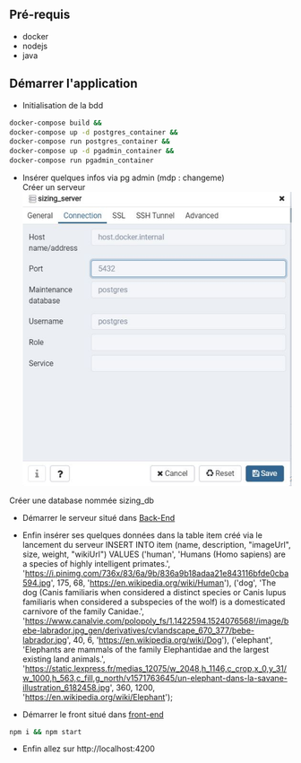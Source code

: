 ## Pré-requis
- docker
- nodejs
- java

## Démarrer l'application
- Initialisation de la bdd
```bash
docker-compose build &&
docker-compose up -d postgres_container && 
docker-compose run postgres_container && 
docker-compose up -d pgadmin_container && 
docker-compose run pgadmin_container
```

- Insérer quelques infos via pg admin (mdp : changeme)  
Créer un serveur
![pg_admin_server](./pg_admin_server.JPG)

Créer une database nommée sizing_db  

- Démarrer le serveur situé dans [Back-End](./Back-End)
- Enfin insérer ses quelques données dans la table item créé via le lancement du serveur
INSERT INTO	item (name, description, "imageUrl", size, weight, "wikiUrl")
VALUES 	('human', 'Humans (Homo sapiens) are a species of highly intelligent primates.', 'https://i.pinimg.com/736x/83/6a/9b/836a9b18adaa21e843116bfde0cba594.jpg', 175, 68, 'https://en.wikipedia.org/wiki/Human'),
		('dog', 'The dog (Canis familiaris when considered a distinct species or Canis lupus familiaris when considered a subspecies of the wolf) is a domesticated carnivore of the family Canidae.', 'https://www.canalvie.com/polopoly_fs/1.1422594.1524076568!/image/bebe-labrador.jpg_gen/derivatives/cvlandscape_670_377/bebe-labrador.jpg', 40, 6, 'https://en.wikipedia.org/wiki/Dog'),
		('elephant', 'Elephants are mammals of the family Elephantidae and the largest existing land animals.', 'https://static.lexpress.fr/medias_12075/w_2048,h_1146,c_crop,x_0,y_31/w_1000,h_563,c_fill,g_north/v1571763645/un-elephant-dans-la-savane-illustration_6182458.jpg', 360, 1200, 'https://en.wikipedia.org/wiki/Elephant');

- Démarrer le front situé dans [front-end](./front-end)
```bash
npm i && npm start
```

- Enfin allez sur http://localhost:4200


